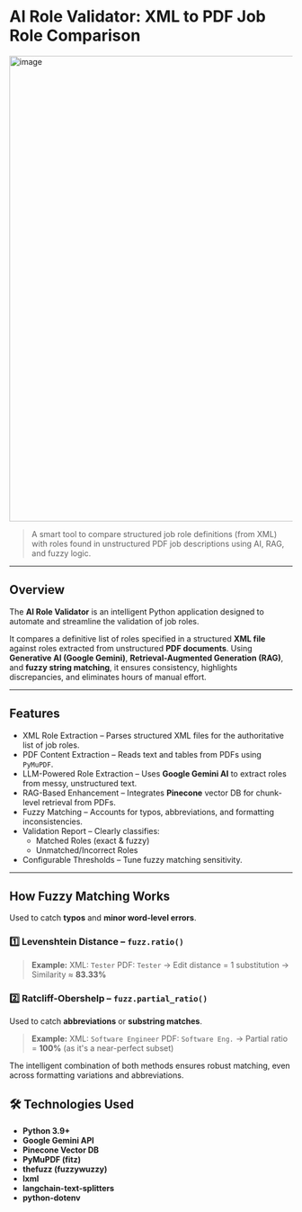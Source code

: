 # AI Role Validator: XML to PDF Job Role Comparison

<img width="828" alt="image" src="https://github.com/user-attachments/assets/6d5fe917-bc8f-4b1b-aa5a-cc36ce587de0" />

> A smart tool to compare structured job role definitions (from XML) with roles found in unstructured PDF job descriptions using AI, RAG, and fuzzy logic.

---

## Overview

The **AI Role Validator** is an intelligent Python application designed to automate and streamline the validation of job roles.

It compares a definitive list of roles specified in a structured **XML file** against roles extracted from unstructured **PDF documents**. Using **Generative AI (Google Gemini)**, **Retrieval-Augmented Generation (RAG)**, and **fuzzy string matching**, it ensures consistency, highlights discrepancies, and eliminates hours of manual effort.

---

## Features

- XML Role Extraction – Parses structured XML files for the authoritative list of job roles.
- PDF Content Extraction – Reads text and tables from PDFs using `PyMuPDF`.
- LLM-Powered Role Extraction – Uses **Google Gemini AI** to extract roles from messy, unstructured text.
- RAG-Based Enhancement – Integrates **Pinecone** vector DB for chunk-level retrieval from PDFs.
- Fuzzy Matching – Accounts for typos, abbreviations, and formatting inconsistencies.
- Validation Report – Clearly classifies:
  - Matched Roles (exact & fuzzy)
  - Unmatched/Incorrect Roles
- Configurable Thresholds – Tune fuzzy matching sensitivity.

---

## How Fuzzy Matching Works

Used to catch **typos** and **minor word-level errors**.

### 1️⃣ Levenshtein Distance – `fuzz.ratio()`

> **Example:**
> XML: `Tester`
> PDF: `Tester`
> → Edit distance = 1 substitution
> → Similarity ≈ **83.33%**

### 2️⃣ Ratcliff-Obershelp – `fuzz.partial_ratio()`

Used to catch **abbreviations** or **substring matches**.

> **Example:**
> XML: `Software Engineer`
> PDF: `Software Eng.`
> → Partial ratio = **100%**
> (as it's a near-perfect subset)

The intelligent combination of both methods ensures robust matching, even across formatting variations and abbreviations.

## 🛠️ Technologies Used

- **Python 3.9+**
- **Google Gemini API**
- **Pinecone Vector DB**
- **PyMuPDF (fitz)**
- **thefuzz (fuzzywuzzy)**
- **lxml**
- **langchain-text-splitters**
- **python-dotenv**

